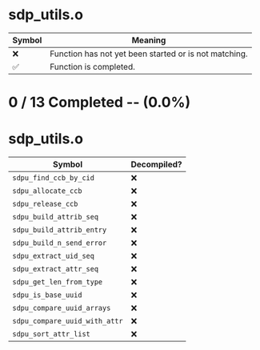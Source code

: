 # sdp_utils.o
| Symbol | Meaning 
| ------------- | ------------- 
| :x: | Function has not yet been started or is not matching. 
| :white_check_mark: | Function is completed. 


# 0 / 13 Completed -- (0.0%)
# sdp_utils.o
| Symbol | Decompiled? |
| ------------- | ------------- |
| `sdpu_find_ccb_by_cid` | :x: |
| `sdpu_allocate_ccb` | :x: |
| `sdpu_release_ccb` | :x: |
| `sdpu_build_attrib_seq` | :x: |
| `sdpu_build_attrib_entry` | :x: |
| `sdpu_build_n_send_error` | :x: |
| `sdpu_extract_uid_seq` | :x: |
| `sdpu_extract_attr_seq` | :x: |
| `sdpu_get_len_from_type` | :x: |
| `sdpu_is_base_uuid` | :x: |
| `sdpu_compare_uuid_arrays` | :x: |
| `sdpu_compare_uuid_with_attr` | :x: |
| `sdpu_sort_attr_list` | :x: |
